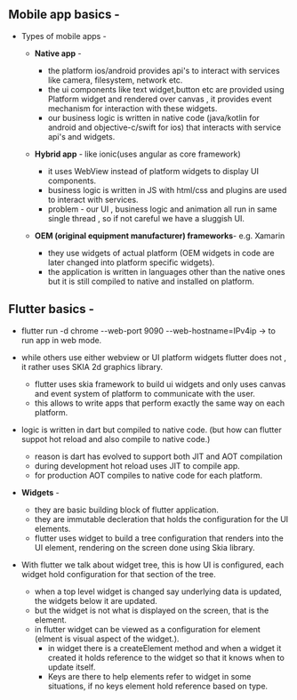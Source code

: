 ## Mobile app basics - 


  * Types of mobile apps - 

    * **Native app** - 
	  * the platform ios/android provides api's to interact with services like camera, filesystem, network etc.
	  * the ui components like text widget,button etc are provided using Platform widget and rendered over canvas , it provides event mechanism for interaction with these widgets.
	  * our business logic is written in native code (java/kotlin for android and objective-c/swift for ios) that interacts with service api's and widgets.
	
    * **Hybrid app** - like ionic(uses angular as core framework)
	  * it uses WebView instead of platform widgets to display UI components.
	  * business logic is written in JS with html/css and plugins are used to interact with services.
	  * problem - our UI , business logic and animation all run in same single thread , so if not careful we have a sluggish UI.

    * **OEM (original equipment manufacturer) frameworks**- e.g. Xamarin
	  * they use widgets of actual platform (OEM widgets in code are later changed into platform specific widgets).
	  * the application is written in languages other than the native ones but it is still compiled to native and installed on platform.


## Flutter basics - 

  * flutter run -d chrome --web-port 9090 --web-hostname=IPv4ip  -> to run app in web mode.

  * while others use either webview or UI platform widgets flutter does not , it rather uses SKIA 2d graphics library.
    * flutter uses skia framework to build ui widgets and only uses  canvas and event system of platform to communicate with the user.
    * this allows to write apps that perform exactly the same way on each platform.

  * logic is written in dart but compiled to native code. (but how can flutter suppot hot reload and also compile to native code.)
    * reason is dart has evolved to support both JIT and AOT compilation
    * during development hot reload uses JIT to compile app.
    * for production AOT compiles to native code for each platform.

  * **Widgets** - 
    * they are basic building block of flutter application.
    * they are immutable decleration that holds the configuration for the UI elements.
    * flutter uses widget to build a tree configuration that renders into the UI element, rendering on the screen done using Skia library.


  * With flutter we talk about widget tree, this is how UI is configured, each widget hold configuration for that section of the tree.
    * when a top level widget is changed say underlying data is updated, the widgets below it are updated.
    * but the widget is not what is displayed on the screen, that is the element.
    * in flutter widget can be viewed as a configuration for element (elment is visual aspect of the widget.).
	  * in widget there is a createElement method and when a widget it created it holds reference to the widget so that it knows when to update itself.
	  * Keys are there to help elements refer to widget in some situations, if no keys element hold reference based on type.